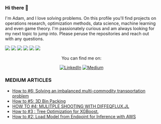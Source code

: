 ### Hi there 👋
I'm Adam, and I love solving problems.  On this profile you'll find projects on operations research, optimization methods, data science, machine learning and even game theory.  I'm passionately curious and am always looking for my next topic to jump into.  Please peruse the repositories and reach out with any questions.

<!--
**adavis-85/adavis-85** is a ✨ _special_ ✨ repository because its `README.md` (this file) appears on your GitHub profile.

Here are some ideas to get you started:

- 🔭 I’m currently working on ...
- 🌱 I’m currently learning ...
- 👯 I’m looking to collaborate on ...
- 🤔 I’m looking for help with ...
- 💬 Ask me about ...
- 📫 How to reach me: ...
- 😄 Pronouns: ...
- ⚡ Fun fact: ...
-->



![](https://img.shields.io/badge/Code-Julia-informational?style=flat&logo=Julia&logoColor=white&color=2bbc8a) ![](https://img.shields.io/badge/Tools-MySql-informational?style=flat&logo=MySql&logoColor=white&color=2bbc8a) ![](https://img.shields.io/badge/Code-Python-informational?style=flat&logo=Python&logoColor=white&color=2bbc8a) ![](https://img.shields.io/badge/Tools-Excel-informational?style=flat&logo=MicrosoftExcel&logoColor=white&color=2bbc8a) ![](https://img.shields.io/badge/Code-R-informational?style=flat&logo=r&logoColor=white&color=2bbc8a) 
![](https://img.shields.io/badge/Code-AWS-informational?style=flat&logo=AWS&logoColor=white&color=2bbc8a)




<p align="center">You can find me on:</p>

<div align="center">

[![LinkedIn](https://img.shields.io/badge/LinkedIn-0077B5?style=for-the-badge&logo=linkedin&logoColor=white)](https://www.linkedin.com/in/adam-davis-8b923566/) [![Medium](https://img.shields.io/badge/Medium-12100E?style=for-the-badge&logo=medium&logoColor=white)](https://slowandsteadybrain.medium.com/)

</div>

###  MEDIUM ARTICLES
<!-- BLOG-POST-LIST:START -->
- [How to #6: Solving an imbalanced multi-commodity transportation problem](https://slowandsteadybrain.medium.com/how-to-6-solving-an-imbalanced-multi-commodity-transportation-problem-5d9aa7f51762?source=rss-94f02f6b5f5------2)
- [How to #5: 3D Bin Packing](https://slowandsteadybrain.medium.com/how-to-5-3d-bin-packing-89e1fed3eaf0?source=rss-94f02f6b5f5------2)
- [HOW TO #4: MULITPLE SHOOTING WITH DIFFEQFLUX.JL](https://slowandsteadybrain.medium.com/how-to-4-mulitple-shooting-with-diffeqflux-jl-9ec91fd838d7?source=rss-94f02f6b5f5------2)
- [How to #3 : Tree Optimization for XGBoost.](https://slowandsteadybrain.medium.com/how-to-3-tree-optimization-for-xgboost-ee8a7eb6f8c2?source=rss-94f02f6b5f5------2)
- [How to #2: Load Model from Endpoint for Inference with AWS](https://slowandsteadybrain.medium.com/how-to-2-load-model-from-endpoint-for-inference-with-aws-4f75e74c63c8?source=rss-94f02f6b5f5------2)
<!-- BLOG-POST-LIST:END -->


